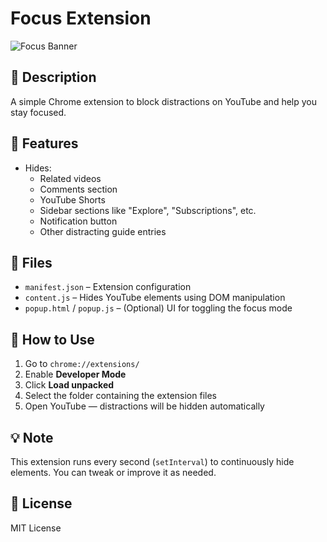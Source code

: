 ﻿# Focus Extension

![Focus Banner](https://i.ibb.co/Kxp2NjdM/focus-banner.png)

## 📜 Description

A simple Chrome extension to block distractions on YouTube and help you stay focused.

## 🔧 Features

- Hides:
  - Related videos
  - Comments section
  - YouTube Shorts
  - Sidebar sections like "Explore", "Subscriptions", etc.
  - Notification button
  - Other distracting guide entries

## 📁 Files

- `manifest.json` – Extension configuration
- `content.js` – Hides YouTube elements using DOM manipulation
- `popup.html` / `popup.js` – (Optional) UI for toggling the focus mode

## 🚀 How to Use

1. Go to `chrome://extensions/`
2. Enable **Developer Mode**
3. Click **Load unpacked**
4. Select the folder containing the extension files
5. Open YouTube — distractions will be hidden automatically

## 💡 Note

This extension runs every second (`setInterval`) to continuously hide elements. You can tweak or improve it as needed.

## 📜 License

MIT License
